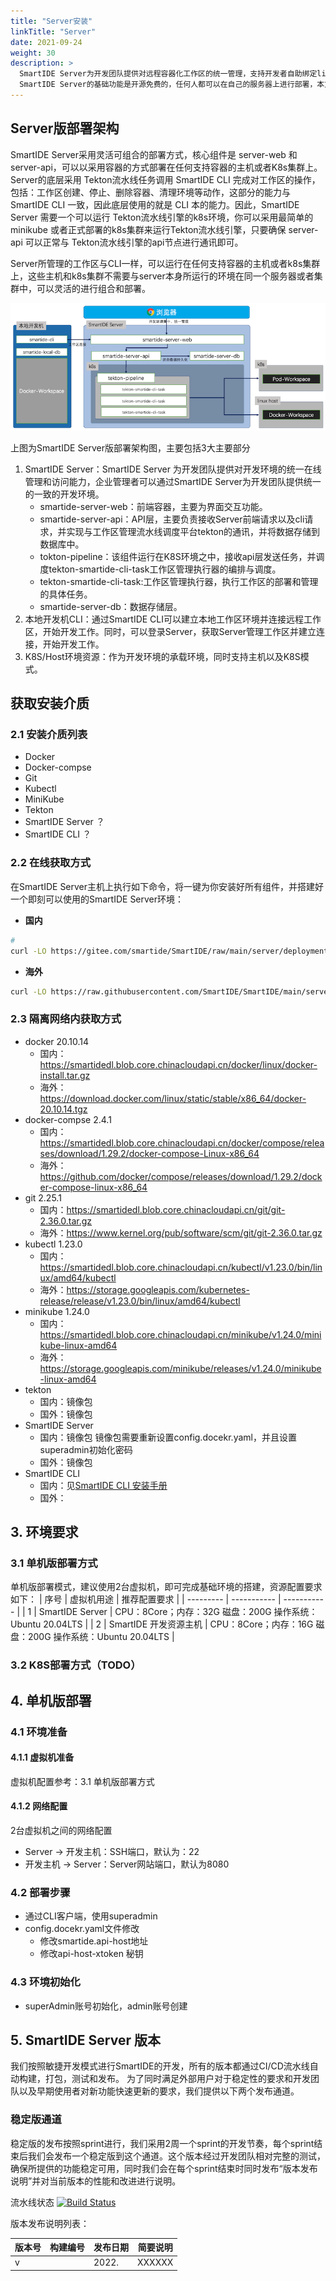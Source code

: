 ```yaml
---
title: "Server安装"
linkTitle: "Server"
date: 2021-09-24
weight: 30
description: >
  SmartIDE Server为开发团队提供对远程容器化工作区的统一管理，支持开发者自助绑定linux主机或者k8s集群作为工作区运行资源，并通过输入Git代码库地址来一键启动远程容器化工作区。
  SmartIDE Server的基础功能是开源免费的，任何人都可以在自己的服务器上进行部署，本文档描述如何完成Server的部署过程。
---
```


## Server版部署架构

SmartIDE Server采用灵活可组合的部署方式，核心组件是 server-web 和 server-api，可以以采用容器的方式部署在任何支持容器的主机或者K8s集群上。Server的底层采用 Tekton流水线任务调用 SmartIDE CLI 完成对工作区的操作，包括：工作区创建、停止、删除容器、清理环境等动作，这部分的能力与 SmartIDE CLI 一致，因此底层使用的就是 CLI 本的能力。因此，SmartIDE Server 需要一个可以运行 Tekton流水线引擎的k8s环境，你可以采用最简单的 minikube 或者正式部署的k8s集群来运行Tekton流水线引擎，只要确保 server-api 可以正常与 Tekton流水线引擎的api节点进行通讯即可。

Server所管理的工作区与CLI一样，可以运行在任何支持容器的主机或者k8s集群上，这些主机和k8s集群不需要与server本身所运行的环境在同一个服务器或者集群中，可以灵活的进行组合和部署。

![arch](images/arch.png)

上图为SmartIDE Server版部署架构图，主要包括3大主要部分

1. SmartIDE Server：SmartIDE Server 为开发团队提供对开发环境的统一在线管理和访问能力，企业管理者可以通过SmartIDE Server为开发团队提供统一的一致的开发环境。
    - smartide-server-web：前端容器，主要为界面交互功能。
    - smartide-server-api：API层，主要负责接收Server前端请求以及cli请求，并实现与工作区管理流水线调度平台tekton的通讯，并将数据存储到数据库中。
    - tokton-pipeline：该组件运行在K8S环境之中，接收api层发送任务，并调度tekton-smartide-cli-task工作区管理执行器的编排与调度。
    - tekton-smartide-cli-task:工作区管理执行器，执行工作区的部署和管理的具体任务。
    - smartide-server-db：数据存储层。
2. 本地开发机CLI：通过SmartIDE CLI可以建立本地工作区环境并连接远程工作区，开始开发工作。同时，可以登录Server，获取Server管理工作区并建立连接，开始开发工作。
3. K8S/Host环境资源：作为开发环境的承载环境，同时支持主机以及K8S模式。

## 获取安装介质
### 2.1 安装介质列表
- Docker
- Docker-compse
- Git
- Kubectl
- MiniKube
- Tekton
- SmartIDE Server ？
- SmartIDE CLI ？

### 2.2 在线获取方式
在SmartIDE Server主机上执行如下命令，将一键为你安装好所有组件，并搭建好一个即刻可以使用的SmartIDE Server环境：
- **国内**
```bash
# 
curl -LO https://gitee.com/smartide/SmartIDE/raw/main/server/deployment/offline/deployment_cn.sh | bash
```
- **海外**
```bash
curl -LO https://raw.githubusercontent.com/SmartIDE/SmartIDE/main/server/deployment/offline/deployment.sh | bash
```

### 2.3 隔离网络内获取方式
- docker 20.10.14
  - 国内：https://smartidedl.blob.core.chinacloudapi.cn/docker/linux/docker-install.tar.gz
  - 海外：https://download.docker.com/linux/static/stable/x86_64/docker-20.10.14.tgz
- docker-compse 2.4.1
  - 国内：https://smartidedl.blob.core.chinacloudapi.cn/docker/compose/releases/download/1.29.2/docker-compose-Linux-x86_64
  - 海外：https://github.com/docker/compose/releases/download/1.29.2/docker-compose-linux-x86_64
- git 2.25.1
  - 国内：https://smartidedl.blob.core.chinacloudapi.cn/git/git-2.36.0.tar.gz
  - 海外：https://www.kernel.org/pub/software/scm/git/git-2.36.0.tar.gz
- kubectl 1.23.0
  - 国内：https://smartidedl.blob.core.chinacloudapi.cn/kubectl/v1.23.0/bin/linux/amd64/kubectl
  - 海外：https://storage.googleapis.com/kubernetes-release/release/v1.23.0/bin/linux/amd64/kubectl
- minikube 1.24.0
  - 国内：https://smartidedl.blob.core.chinacloudapi.cn/minikube/v1.24.0/minikube-linux-amd64
  - 海外：https://storage.googleapis.com/minikube/releases/v1.24.0/minikube-linux-amd64
- tekton
  - 国内：镜像包
  - 国外：镜像包
- SmartIDE Server
  - 国内：镜像包  镜像包需要重新设置config.docekr.yaml，并且设置superadmin初始化密码
  - 国外：镜像包
- SmartIDE CLI
  - 国内：见[SmartIDE CLI 安装手册]()
  - 国外：

## 3. 环境要求
### 3.1 单机版部署方式
单机版部署模式，建议使用2台虚拟机，即可完成基础环境的搭建，资源配置要求如下：
| 序号      | 虚拟机用途         | 推荐配置要求         |
| --------- | ----------- | ----------- |
| 1 | SmartIDE Server | CPU：8Core；内存：32G  磁盘：200G 操作系统：Ubuntu 20.04LTS |
| 2 | SmartIDE 开发资源主机 | CPU：8Core；内存：16G  磁盘：200G 操作系统：Ubuntu 20.04LTS |
### 3.2 K8S部署方式（TODO）
## 4. 单机版部署
### 4.1 环境准备
#### 4.1.1 虚拟机准备
虚拟机配置参考：3.1 单机版部署方式
#### 4.1.2 网络配置
2台虚拟机之间的网络配置
- Server -> 开发主机：SSH端口，默认为：22
- 开发主机 -> Server：Server网站端口，默认为8080
### 4.2 部署步骤
- 通过CLI客户端，使用superadmin
- config.docekr.yaml文件修改
  - 修改smartide.api-host地址
  - 修改api-host-xtoken 秘钥
### 4.3 环境初始化
- superAdmin账号初始化，admin账号创建

## 5. SmartIDE Server 版本

我们按照敏捷开发模式进行SmartIDE的开发，所有的版本都通过CI/CD流水线自动构建，打包，测试和发布。
为了同时满足外部用户对于稳定性的要求和开发团队以及早期使用者对新功能快速更新的要求，我们提供以下两个发布通道。

### 稳定版通道

稳定版的发布按照sprint进行，我们采用2周一个sprint的开发节奏，每个sprint结束后我们会发布一个稳定版到这个通道。这个版本经过开发团队相对完整的测试，确保所提供的功能稳定可用，同时我们会在每个sprint结束时同时发布“版本发布说明”并对当前版本的性能和改进进行说明。

流水线状态 
[![Build Status](https://dev.azure.com/leansoftx/smartide/_apis/build/status/smartide-server?branchName=release/release-11)](https://dev.azure.com/leansoftx/smartide/_build/latest?definitionId=74&branchName=release/release-11)

版本发布说明列表：

| 版本号      | 构建编号 | 发布日期      |   简要说明   |
| ----------- | ----------- | ----------- | ----------- |
| v     |  | 2022. | XXXXXX  |




